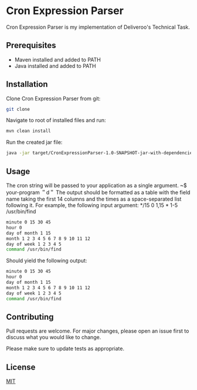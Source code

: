 # Cron Expression Parser

Cron Expression Parser is my implementation of Deliveroo's Technical Task.

## Prerequisites

* Maven installed and added to PATH
* Java installed and added to PATH

## Installation

Clone Cron Expression Parser from git:
```bash
git clone
```
Navigate to root of installed files and run:
```bash
mvn clean install
```
Run the created jar file:

```bash
java -jar target/CronExpressionParser-1.0-SNAPSHOT-jar-with-dependencies.jar "*/15 0 1,15 * 1-5 /usr/bin/find"
```

## Usage
The cron string will be passed to your application as a single argument. ~$ your-program ＂d＂
The output should be formatted as a table with the field name taking the first 14 columns and the times as a space-separated list following it.
For example, the following input argument:
*/15 0 1,15 * 1-5 /usr/bin/find
```bash
minute 0 15 30 45
hour 0
day of month 1 15
month 1 2 3 4 5 6 7 8 9 10 11 12
day of week 1 2 3 4 5
command /usr/bin/find
```


Should yield the following output:
```bash
minute 0 15 30 45
hour 0
day of month 1 15
month 1 2 3 4 5 6 7 8 9 10 11 12
day of week 1 2 3 4 5
command /usr/bin/find
```

## Contributing

Pull requests are welcome. For major changes, please open an issue first
to discuss what you would like to change.

Please make sure to update tests as appropriate.

## License

[MIT](https://choosealicense.com/licenses/mit/)